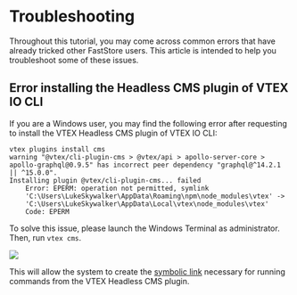 # Troubleshooting 

Throughout this tutorial, you may come across common errors that have already tricked other FastStore users. This article is intended to help you troubleshoot some of these issues.

## Error installing the Headless CMS plugin of VTEX IO CLI 

If you are a Windows user, you may find the following error after requesting to install the VTEX Headless CMS plugin of VTEX IO CLI:

```
vtex plugins install cms
warning "@vtex/cli-plugin-cms > @vtex/api > apollo-server-core > apollo-graphql@0.9.5" has incorrect peer dependency "graphql@^14.2.1 || ^15.0.0".
Installing plugin @vtex/cli-plugin-cms... failed
    Error: EPERM: operation not permitted, symlink 
    'C:\Users\LukeSkywalker\AppData\Roaming\npm\node_modules\vtex' ->
    'C:\Users\LukeSkywalker\AppData\Local\vtex\node_modules\vtex'
    Code: EPERM
```    

To solve this issue, please launch the Windows Terminal as administrator. Then, run `vtex cms`.

![](/img/tutorials/cms/troubleshooting-cms.jpeg)

This will allow the system to create the [symbolic link](https://en.wikipedia.org/wiki/Symbolic_link) necessary for running commands from the VTEX Headless CMS plugin.